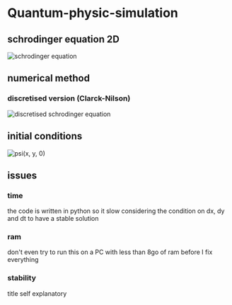 # Quantum-physic-simulation
## schrodinger equation 2D
![schrodinger equation](https://cdn.discordapp.com/attachments/748653688515592332/906156162787967016/CodeCogsEqn3.png)
## numerical method
### discretised version (Clarck-Nilson)
![discretised schrodinger equation](https://cdn.discordapp.com/attachments/748653688515592332/906166918241734706/CodeCogsEqn4.png)
## initial conditions
![psi(x, y, 0)](https://cdn.discordapp.com/attachments/748653688515592332/906170502807183370/CodeCogsEqn5.png)
## issues
### time
the code is written in python so it slow considering the condition on dx, dy and dt to have a stable solution

### ram
don't even try to run this on a PC with less than 8go of ram before I fix everything

### stability
title self explanatory

